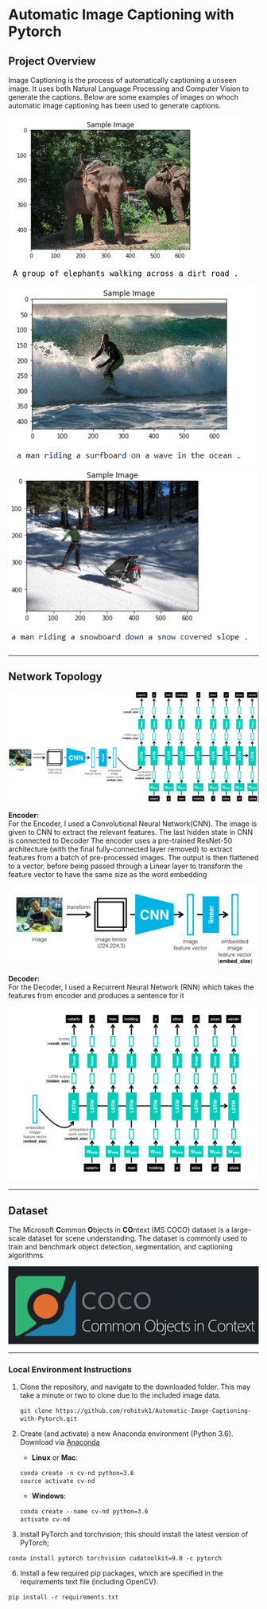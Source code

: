 # Automatic Image Captioning with Pytorch

## Project Overview
Image Captioning is the process of automatically captioning a unseen image. It uses both Natural Language Processing and Computer Vision to generate the captions. Below are some examples of images on whoch automatic image captioning has been used to generate captions.

<img src = "./images/sample_1.png">
<br>
<img src = "./images/sample_2.png">
<br>
<img src = "./images/sample_3.png">
<br>

---

## Network Topology

<img src = "./images/encoder-decoder.png">

**Encoder:** <br>
For the Encoder, I used a Convolutional Neural Network(CNN). The image is given to CNN to extract the relevant features. The last hidden state in CNN is connected to Decoder The encoder uses a pre-trained ResNet-50 architecture (with the final fully-connected layer removed) to extract features from a batch of pre-processed images. The output is then flattened to a vector, before being passed through a Linear layer to transform the feature vector to have the same size as the word embedding

<img src = "./images/encoder.png">

**Decoder:** <br>
 For the Decoder, I used a Recurrent Neural Network (RNN) which takes the features from encoder and produces a sentence for it

<img src = "./images/decoder.png">

---

## Dataset
The Microsoft **C**ommon **O**bjects in **CO**ntext (MS COCO) dataset is a large-scale dataset for scene understanding.  The dataset is commonly used to train and benchmark object detection, segmentation, and captioning algorithms.  

<img src = "./images/coco-examples.jpg">

---

### Local Environment Instructions

1. Clone the repository, and navigate to the downloaded folder. This may take a minute or two to clone due to the included image data.
	```
	git clone https://github.com/rohitvk1/Automatic-Image-Captioning-with-Pytorch.git
	```
2. Create (and activate) a new Anaconda environment (Python 3.6).
Download via [Anaconda](https://www.anaconda.com/distribution/)

	- __Linux__ or __Mac__: 
	```
	conda create -n cv-nd python=3.6
	source activate cv-nd
	```
	- __Windows__: 
	```
	conda create --name cv-nd python=3.6
	activate cv-nd
	```

3. Install PyTorch and torchvision; this should install the latest version of PyTorch;
```
conda install pytorch torchvision cudatoolkit=9.0 -c pytorch
```
6. Install a few required pip packages, which are specified in the requirements text file (including OpenCV).
```
pip install -r requirements.txt
```
